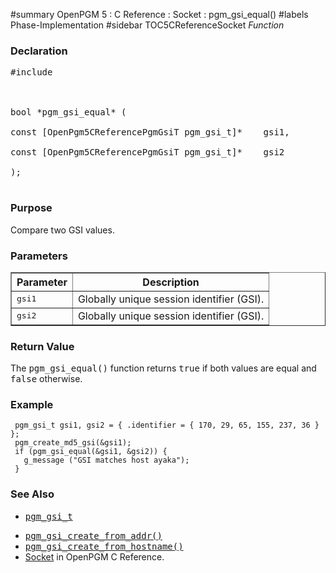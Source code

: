 ﻿#summary OpenPGM 5 : C Reference : Socket : pgm\_gsi\_equal()
#labels Phase-Implementation
#sidebar TOC5CReferenceSocket
_Function_
### Declaration ###
<pre>
#include <pgm/pgm.h><br>
<br>
bool *pgm_gsi_equal* (<br>
const [OpenPgm5CReferencePgmGsiT pgm_gsi_t]*    gsi1,<br>
const [OpenPgm5CReferencePgmGsiT pgm_gsi_t]*    gsi2<br>
);<br>
</pre>

### Purpose ###
Compare two GSI values.

### Parameters ###

<table cellpadding='5' border='1' cellspacing='0'>
<tr>
<th>Parameter</th>
<th>Description</th>
</tr>
<tr>
<td><tt>gsi1</tt></td>
<td>Globally unique session identifier (GSI).</td>
</tr><tr>
<td><tt>gsi2</tt></td>
<td>Globally unique session identifier (GSI).</td>
</tr>
</table>

### Return Value ###
The <tt>pgm_gsi_equal()</tt> function returns <tt>true</tt> if both values are equal and <tt>false</tt> otherwise.

### Example ###
```
 pgm_gsi_t gsi1, gsi2 = { .identifier = { 170, 29, 65, 155, 237, 36 } };
 pgm_create_md5_gsi(&gsi1);
 if (pgm_gsi_equal(&gsi1, &gsi2)) {
   g_message ("GSI matches host ayaka");
 }
```

### See Also ###
  * <tt><a href='OpenPgm5CReferencePgmGsiT.md'>pgm_gsi_t</a></tt><br>
<ul><li><tt><a href='OpenPgm5CReferencePgmGsiCreateFromAddr.md'>pgm_gsi_create_from_addr()</a></tt><br>
</li><li><tt><a href='OpenPgm5CReferencePgmGsiCreateFromHostname.md'>pgm_gsi_create_from_hostname()</a></tt><br>
</li><li><a href='OpenPgm5CReferenceSocket.md'>Socket</a> in OpenPGM C Reference.